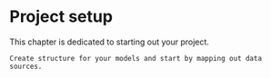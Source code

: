 # Project setup

This chapter is dedicated to starting out your project.

```{admonition} Goal of this section:
Create structure for your models and start by mapping out data sources.
```
